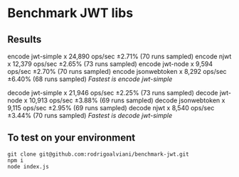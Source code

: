 # Benchmark JWT libs

## Results

encode jwt-simple x 24,890 ops/sec ±2.71% (70 runs sampled)
encode njwt x 12,379 ops/sec ±2.65% (73 runs sampled)
encode jwt-node x 9,594 ops/sec ±2.70% (70 runs sampled)
encode jsonwebtoken x 8,292 ops/sec ±6.40% (68 runs sampled)
*Fastest is encode jwt-simple*

decode jwt-simple x 21,946 ops/sec ±2.25% (73 runs sampled)
decode jwt-node x 10,913 ops/sec ±3.88% (69 runs sampled)
decode jsonwebtoken x 9,115 ops/sec ±2.95% (69 runs sampled)
decode njwt x 8,540 ops/sec ±3.44% (70 runs sampled)
*Fastest is decode jwt-simple*

## To test on your environment
```
git clone git@github.com:rodrigoalviani/benchmark-jwt.git
npm i
node index.js
```
